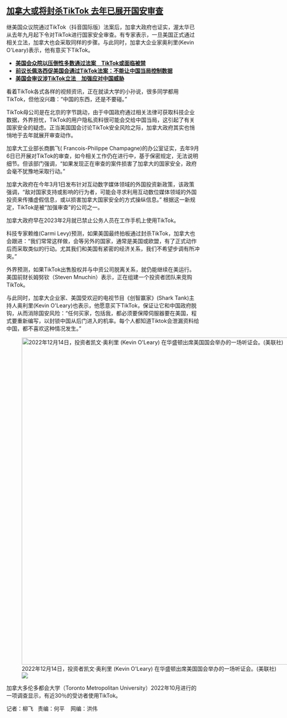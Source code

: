 <!--1710440063000-->
[加拿大或将封杀TikTok  去年已展开国安审查](https://www.rfa.org/mandarin/yataibaodao/junshiwaijiao/lf-03142024132115.html)
------

<p>继美国众议院通过TikTok（抖音国际版）法案后，加拿大政府也证实，渥太华已从去年九月起下令对TikTok进行国家安全审查。有专家表示，一旦美国正式通过相关立法，加拿大也会采取同样的步骤。与此同时，加拿大企业家奥利里(Kevin O'Leary)表示，他有意买下TikTok。</p><ul><li><a href="https://www.rfa.org/mandarin/yataibaodao/junshiwaijiao/kw-03132024130154.html"><strong>美国会众院以压倒性多数通过法案　TikTok或面临被禁</strong></a></li><li><strong><a href="https://www.rfa.org/mandarin/Xinwen/kitty-03122024222105.html">前议长佩洛西促美国会通过TikTok法案：不能让中国当局控制数据</a></strong></li><li><strong><a href="https://www.rfa.org/mandarin/yataibaodao/junshiwaijiao/jw-03072024134029.html">美国会审议涉TikTok立法　加强应对中国威胁</a></strong></li></ul><p><span style="font-weight: 400;">看着TikTok各式各样的视频资讯，正在就读大学的小孙说，很多同学都用TikTok，但他没兴趣：“中国的东西，还是不要碰。”</span></p><p><span style="font-weight: 400;">TikTok母公司是在北京的字节跳动，由于中国政府通过相关法律可获取科技企业数据，外界担忧，TikTok的用户隐私资料很可能会交给中国当局，这引起了有关国家安全的疑虑。正当美国国会讨论TikTok安全风险之际，加拿大政府其实也悄悄地于去年就展开审查动作。</span></p><p><span style="font-weight: 400;">加拿大工业部长商鹏飞( Francois-Philippe Champagne)的办公室证实，去年9月6日已开展对TikTok的审查，如今相关工作仍在进行中，基于保密规定，无法说明细节。但该部门强调，“如果发现正在审查的案件损害了加拿大的国家安全，政府会毫不犹豫地采取行动。”</span></p><p><span style="font-weight: 400;">加拿大政府在今年3月1日发布针对互动数字媒体领域的外国投资新政策，该政策强调，“敌对国家支持或影响的行为者，可能会寻求利用互动数位媒体领域的外国投资来传播虚假信息，或以损害加拿大国家安全的方式操纵信息。” 根据这一新规定，TikTok是被“加强审查”的公司之一。</span></p><p><span style="font-weight: 400;">加拿大政府早在2023年2月就已禁止公务人员在工作手机上使用TikTok。</span></p><p><span style="font-weight: 400;">科技专家赖维(Carmi Levy)预测，如果美国最终拍板通过封杀TikTok，加拿大也会跟进：“我们常常这样做，会等另外的国家，通常是美国或欧盟，有了正式动作后而采取类似的行动。尤其我们和美国有紧密的经济关系，我们不希望步调有所冲突。”</span></p><p><span style="font-weight: 400;">外界预测，如果TikTok出售股权并与中资公司脱离关系，就仍能继续在美运行。美国前财长姆努钦（Steven Mnuchin）表示，正在组建一个投资者团队来竞购TikTok</span><span style="font-weight: 400;">。</span></p><p><span style="font-weight: 400;">与此同时，加拿大企业家、美国受欢迎的电视节目《创智赢家》(Shark Tank)主持人奥利里(Kevin O'Leary)也表示，他愿意买下TikTok，保证让它和中国政府脱钩，从而消除国安风险：“任何买家，包括我，都必须要保障伺服器要在美国，程式要重新编写，以封锁中国从后门进入的机率。每个人都知道Tiktok会泄漏资料给中国，都不喜欢这种情况发生。”</span></p><p><figure class="image-richtext image-inline captioned" style="width:1280px;"><img alt="2022年12月14日，投资者凯文·奥利里 (Kevin O'Leary) 在华盛顿出席美国国会举办的一场听证会。(美联社)" height="853" src="https://www.rfa.org/mandarin/yataibaodao/junshiwaijiao/lf-03142024132115.html/ap22348590270884.jpg/@@images/3459f984-0c97-44fd-ac6e-e98f86da681d.jpeg" title="AP22348590270884.jpg" width="1280"/><figcaption class="image-caption">2022年12月14日，投资者凯文·奥利里 (Kevin O'Leary) 在华盛顿出席美国国会举办的一场听证会。(美联社)</figcaption><small></small><div id="zoomattribute"><a data-caption="2022年12月14日，投资者凯文·奥利里 (Kevin O'Leary) 在华盛顿出席美国国会举办的一场听证会。(美联社)" data-fancybox="" href="https://www.rfa.org/mandarin/yataibaodao/junshiwaijiao/lf-03142024132115.html/ap22348590270884.jpg" id="single_image" title="2022年12月14日，投资者凯文·奥利里 (Kevin O'Leary) 在华盛顿出席美国国会举办的一场听证会。(美联社)"><img src="/++plone++rfa-resources/img/icon-zoom.png"/></a></div></figure></p><p><span style="font-weight: 400;">加拿大多伦多都会大学（Toronto Metropolitan University）2022年10月进行的一项调查显示，有近30％的受访者使用TikTok。  </span></p><p><span style="font-weight: 400;">记者：柳飞   责编：何平    网编：洪伟</span></p>
